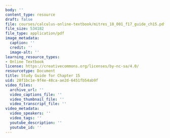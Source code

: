 ```yaml
---
body: ''
content_type: resource
draft: false
file: courses/calculus-online-textbook/mitres_18_001_f17_guide_ch15.pdf
file_size: 534182
file_type: application/pdf
image_metadata:
  caption: ''
  credit: ''
  image-alt: ''
learning_resource_types:
- Online Textbook
license: https://creativecommons.org/licenses/by-nc-sa/4.0/
resourcetype: Document
title: Study Guide for Chapter 15
uid: 28f1bc1e-9f4e-48ca-ae2d-6451fb54ab9f
video_files:
  archive_url: ''
  video_captions_file: ''
  video_thumbnail_file: ''
  video_transcript_file: ''
video_metadata:
  video_speakers: ''
  video_tags: ''
  youtube_description: ''
  youtube_id: ''
---
```

